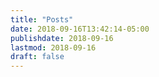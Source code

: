 ```yaml
---
title: "Posts"
date: 2018-09-16T13:42:14-05:00
publishdate: 2018-09-16
lastmod: 2018-09-16
draft: false
---
```


